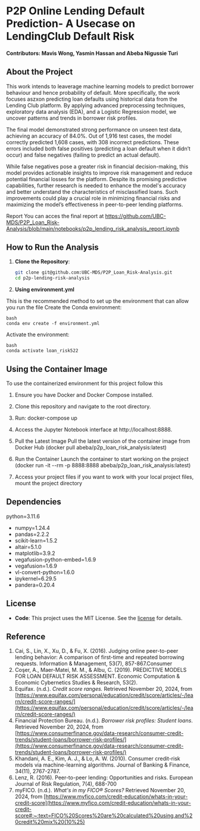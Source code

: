 
# P2P Online Lending Default Prediction- A Usecase on LendingClub Default Risk

#### Contributors: Mavis Wong, Yasmin Hassan and Abeba Nigussie Turi

## About the Project
This work intends to leaverage machine learning models to predict borrower behaviour and hence probability of default. More specifically, the work focuses aszxon predicting loan defaults using historical data from the Lending Club platform. By applying advanced preprocessing techniques, exploratory data analysis (EDA), and a Logistic Regression model, we uncover patterns and trends in borrower risk profiles. 

The final model demonstrated strong performance on unseen test data, achieving an accuracy of 84.0%. Out of 1,916 test cases, the model correctly predicted 1,608 cases, with 308 incorrect predictions. These errors included both false positives (predicting a loan default when it didn’t occur) and false negatives (failing to predict an actual default).

While false negatives pose a greater risk in financial decision-making, this model provides actionable insights to improve risk management and reduce potential financial losses for the platform. Despite its promising predictive capabilities, further research is needed to enhance the model's accuracy and better understand the characteristics of misclassified loans. Such improvements could play a crucial role in minimizing financial risks and maximizing the model’s effectiveness in peer-to-peer lending platforms.

Report
You can acces the final report at https://github.com/UBC-MDS/P2P_Loan_Risk-Analysis/blob/main/notebooks/p2p_lending_risk_analysis_report.ipynb


## How to Run the Analysis
1. **Clone the Repository**:
   ```bash
   git clone git@github.com:UBC-MDS/P2P_Loan_Risk-Analysis.git
   cd p2p-lending-risk-analysis

2. **Using environment.yml**

This is the recommended method to set up the environment that can allow you run the file
  Create the Conda environment:

    bash
    conda env create -f environment.yml
    
  Activate the environment:

    bash
    conda activate loan_risk522

## Using the Container Image
To use the containerized environment for this project follow this

1. Ensure you have Docker and Docker Compose installed.
2. Clone this repository and navigate to the root directory.
3. Run: docker-compose up
4. Access the Jupyter Notebook interface at http://localhost:8888.
5. Pull the Latest Image Pull the latest version of the container image from Docker Hub
(docker pull abeba/p2p_loan_risk_analysis:latest)

6. Run the Container Launch the container to start working on the project
(docker run -it --rm -p 8888:8888 abeba/p2p_loan_risk_analysis:latest)

6. Access your project files if you want to work with your local project files, mount the project directory


## Dependencies
  python=3.11.6
  -  numpy=1.24.4
  -  pandas=2.2.2
  -  scikit-learn=1.5.2
  -  altair=5.1.0
  -  matplotlib=3.9.2
  -  vegafusion-python-embed=1.6.9
  -  vegafusion=1.6.9
  -  vl-convert-python=1.6.0
  -  ipykernel=6.29.5
  -  pandera=0.20.4


## License
- **Code**: This project uses the MIT License. See the [license](LICENSE.md) for details.

## Reference
1. Cai, S., Lin, X., Xu, D., & Fu, X. (2016). Judging online peer-to-peer lending behavior: A comparison of first-time and repeated borrowing requests. Information & Management, 53(7), 857-867.Consumer
2. Coşer, A., Maer-Matei, M. M., & Albu, C. (2019). PREDICTIVE MODELS FOR LOAN DEFAULT RISK ASSESSMENT. Economic Computation & Economic Cybernetics Studies & Research, 53(2).
3. Equifax. (n.d.). *Credit score ranges.* Retrieved November 20, 2024, from [https://www.equifax.com/personal/education/credit/score/articles/-/learn/credit-score-ranges/](https://www.equifax.com/personal/education/credit/score/articles/-/learn/credit-score-ranges/)
4. Financial Protection Bureau. (n.d.). *Borrower risk profiles: Student loans*. Retrieved November 20, 2024, from [https://www.consumerfinance.gov/data-research/consumer-credit-trends/student-loans/borrower-risk-profiles/](https://www.consumerfinance.gov/data-research/consumer-credit-trends/student-loans/borrower-risk-profiles/)
5. Khandani, A. E., Kim, A. J., & Lo, A. W. (2010). Consumer credit-risk models via machine-learning algorithms. Journal of Banking & Finance, 34(11), 2767-2787.
8. Lenz, R. (2016). Peer-to-peer lending: Opportunities and risks. European Journal of Risk Regulation, 7(4), 688-700
9. myFICO. (n.d.). *What's in my FICO® Scores?* Retrieved November 20, 2024, from [https://www.myfico.com/credit-education/whats-in-your-credit-score](https://www.myfico.com/credit-education/whats-in-your-credit-score#:~:text=FICO%20Scores%20are%20calculated%20using,and%20credit%20mix%20(10%25)
